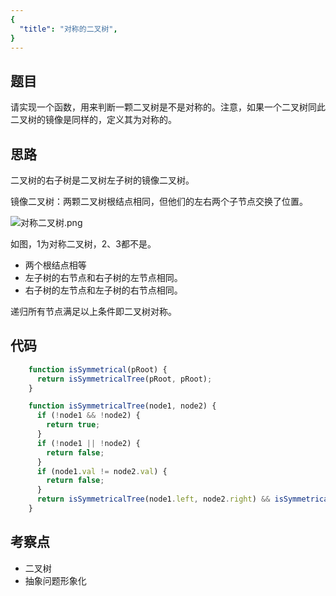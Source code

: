 ```yaml
---
{
  "title": "对称的二叉树",
}
---
```


## 题目

请实现一个函数，用来判断一颗二叉树是不是对称的。注意，如果一个二叉树同此二叉树的镜像是同样的，定义其为对称的。

## 思路

二叉树的右子树是二叉树左子树的镜像二叉树。

镜像二叉树：两颗二叉树根结点相同，但他们的左右两个子节点交换了位置。

![对称二叉树.png](https://upload-images.jianshu.io/upload_images/3061147-e4fef638bbf7c994.png?imageMogr2/auto-orient/strip%7CimageView2/2/w/1240)

如图，1为对称二叉树，2、3都不是。

- 两个根结点相等
- 左子树的右节点和右子树的左节点相同。
- 右子树的左节点和左子树的右节点相同。

递归所有节点满足以上条件即二叉树对称。


## 代码

```js
    function isSymmetrical(pRoot) {
      return isSymmetricalTree(pRoot, pRoot);
    }

    function isSymmetricalTree(node1, node2) {
      if (!node1 && !node2) {
        return true;
      }
      if (!node1 || !node2) {
        return false;
      }
      if (node1.val != node2.val) {
        return false;
      }
      return isSymmetricalTree(node1.left, node2.right) && isSymmetricalTree(node1.right, node2.left);
    }
```

## 考察点

- 二叉树
- 抽象问题形象化